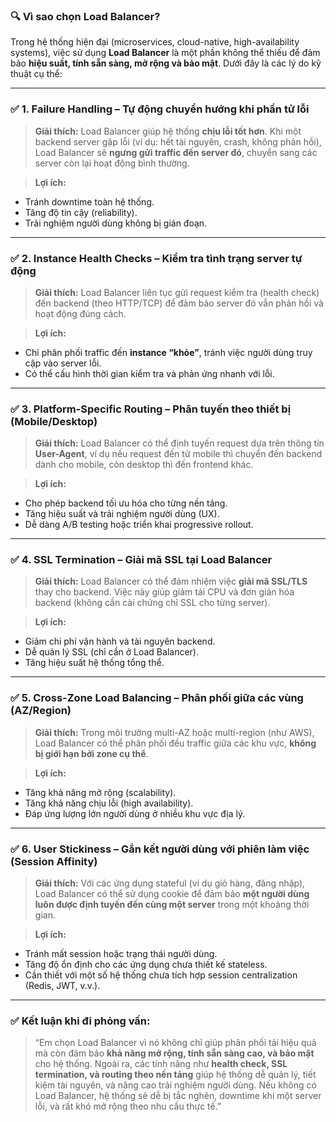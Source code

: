 ### 🔍 **Vì sao chọn Load Balancer?**

Trong hệ thống hiện đại (microservices, cloud-native, high-availability systems), việc sử dụng **Load Balancer** là một phần không thể thiếu để đảm bảo **hiệu suất, tính sẵn sàng, mở rộng và bảo mật**. Dưới đây là các lý do kỹ thuật cụ thể:

---

### ✅ 1. **Failure Handling – Tự động chuyển hướng khi phần tử lỗi**

> **Giải thích:** Load Balancer giúp hệ thống **chịu lỗi tốt hơn**. Khi một backend server gặp lỗi (ví dụ: hết tài nguyên, crash, không phản hồi), Load Balancer sẽ **ngưng gửi traffic đến server đó**, chuyển sang các server còn lại hoạt động bình thường.

> **Lợi ích:**

- Tránh downtime toàn hệ thống.
- Tăng độ tin cậy (reliability).
- Trải nghiệm người dùng không bị gián đoạn.

---

### ✅ 2. **Instance Health Checks – Kiểm tra tình trạng server tự động**

> **Giải thích:** Load Balancer liên tục gửi request kiểm tra (health check) đến backend (theo HTTP/TCP) để đảm bảo server đó vẫn phản hồi và hoạt động đúng cách.

> **Lợi ích:**

- Chỉ phân phối traffic đến **instance “khỏe”**, tránh việc người dùng truy cập vào server lỗi.
- Có thể cấu hình thời gian kiểm tra và phản ứng nhanh với lỗi.

---

### ✅ 3. **Platform-Specific Routing – Phân tuyến theo thiết bị (Mobile/Desktop)**

> **Giải thích:** Load Balancer có thể định tuyến request dựa trên thông tin **User-Agent**, ví dụ nếu request đến từ mobile thì chuyển đến backend dành cho mobile, còn desktop thì đến frontend khác.

> **Lợi ích:**

- Cho phép backend tối ưu hóa cho từng nền tảng.
- Tăng hiệu suất và trải nghiệm người dùng (UX).
- Dễ dàng A/B testing hoặc triển khai progressive rollout.

---

### ✅ 4. **SSL Termination – Giải mã SSL tại Load Balancer**

> **Giải thích:** Load Balancer có thể đảm nhiệm việc **giải mã SSL/TLS** thay cho backend. Việc này giúp giảm tải CPU và đơn giản hóa backend (không cần cài chứng chỉ SSL cho từng server).

> **Lợi ích:**

- Giảm chi phí vận hành và tài nguyên backend.
- Dễ quản lý SSL (chỉ cần ở Load Balancer).
- Tăng hiệu suất hệ thống tổng thể.

---

### ✅ 5. **Cross-Zone Load Balancing – Phân phối giữa các vùng (AZ/Region)**

> **Giải thích:** Trong môi trường multi-AZ hoặc multi-region (như AWS), Load Balancer có thể phân phối đều traffic giữa các khu vực, **không bị giới hạn bởi zone cụ thể**.

> **Lợi ích:**

- Tăng khả năng mở rộng (scalability).
- Tăng khả năng chịu lỗi (high availability).
- Đáp ứng lượng lớn người dùng ở nhiều khu vực địa lý.

---

### ✅ 6. **User Stickiness – Gắn kết người dùng với phiên làm việc (Session Affinity)**

> **Giải thích:** Với các ứng dụng stateful (ví dụ giỏ hàng, đăng nhập), Load Balancer có thể sử dụng cookie để đảm bảo **một người dùng luôn được định tuyến đến cùng một server** trong một khoảng thời gian.

> **Lợi ích:**

- Tránh mất session hoặc trạng thái người dùng.
- Tăng độ ổn định cho các ứng dụng chưa thiết kế stateless.
- Cần thiết với một số hệ thống chưa tích hợp session centralization (Redis, JWT, v.v.).

---

### ✅ Kết luận khi đi phỏng vấn:

> “Em chọn Load Balancer vì nó không chỉ giúp phân phối tải hiệu quả mà còn đảm bảo **khả năng mở rộng, tính sẵn sàng cao, và bảo mật** cho hệ thống. Ngoài ra, các tính năng như **health check, SSL termination, và routing theo nền tảng** giúp hệ thống dễ quản lý, tiết kiệm tài nguyên, và nâng cao trải nghiệm người dùng. Nếu không có Load Balancer, hệ thống sẽ dễ bị tắc nghẽn, downtime khi một server lỗi, và rất khó mở rộng theo nhu cầu thực tế.”
